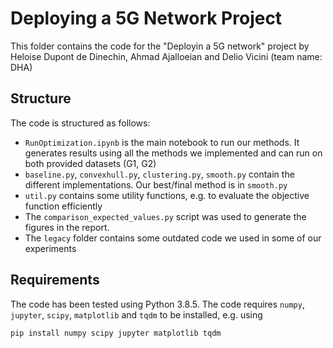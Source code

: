 # Deploying a 5G Network Project

This folder contains the code for the "Deployin a 5G network" project by Heloise Dupont de Dinechin, Ahmad Ajalloeian and Delio Vicini (team name: DHA)

## Structure
The code is structured as follows:
* `RunOptimization.ipynb` is the main notebook to run our methods. It generates results using all the methods we implemented and can run on both provided datasets (G1, G2)
* `baseline.py`, `convexhull.py`, `clustering.py`, `smooth.py` contain the different implementations. Our best/final method is in `smooth.py`
* `util.py` contains some utility functions, e.g. to evaluate the objective function efficiently
* The `comparison_expected_values.py` script was used to generate the figures in the report.
* The `legacy` folder contains some outdated code we used in some of our experiments


## Requirements
The code has been tested using Python 3.8.5. The code requires `numpy`, `jupyter`, `scipy`, `matplotlib` and `tqdm` to be installed, e.g. using
```
pip install numpy scipy jupyter matplotlib tqdm
```
